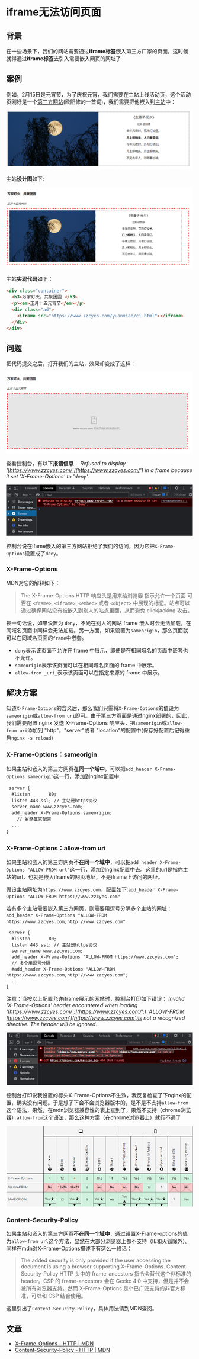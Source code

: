 # iframe无法访问页面

## 背景

在一些场景下，我们的网站需要通过**iframe标签**嵌入第三方厂家的页面，这时候就得通过**iframe标签**去引入需要嵌入网页的网址了

## 案例

例如，2月15日是元宵节，为了庆祝元宵，我们需要在主站上线活动页，这个活动页刚好是一个[第三方网站](https://www.zzcyes.com/yuanxiao/ci.html)(欧阳修的一首词)，我们需要把他嵌入到[主站](https://www.zzcyes.com/yuanxiao/)中：

![iframe-load-url-01.png](../images/iframe-load-url-01.png)

主站**设计图**如下:

![iframe-load-url-02.png](../images/iframe-load-url-02.png)

主站**实现代码**如下：

```html
<div class="container">
  <h3>万家灯火，共聚团圆 </h3>
  <p><em>正月十五元宵节</em></p>
  <div class="ad">
    <iframe src="https://www.zzcyes.com/yuanxiao/ci.html"></iframe>
  </div>
</div>
```

## 问题
把代码提交之后，打开我们的主站，效果却变成了这样：

![iframe-load-url-03.png](../images/iframe-load-url-03.png)

查看控制台，有以下**报错信息**：​
_Refused to display '[https://www.zzcyes.com/'](https://www.zzcyes.com/') in a frame because it set 'X-Frame-Options' to 'deny'._

![iframe-load-url-04.png](../images/iframe-load-url-04.png)

控制台说在ifame嵌入的第三方网站拒绝了我们的访问，因为它把`X-Frame-Options`设置成了`deny`。

### X-Frame-Options

MDN对它的解释如下：

>The X-Frame-Options HTTP 响应头是用来给浏览器 指示允许一个页面 可否在 `<frame>`, `<iframe>`, `<embed>` 或者 `<object>` 中展现的标记。站点可以通过确保网站没有被嵌入到别人的站点里面，从而避免 clickjacking 攻击。

换一句话说，如果设置为 `deny`，不光在别人的网站 frame 嵌入时会无法加载，在同域名页面中同样会无法加载。另一方面，如果设置为`sameorigin`，那么页面就可以在同域名页面的`frame`中嵌套。

- `deny`表示该页面不允许在 frame 中展示，即便是在相同域名的页面中嵌套也不允许。
- `sameorigin`表示该页面可以在相同域名页面的 frame 中展示。
- `allow-from _uri_`表示该页面可以在指定来源的 frame 中展示。

## 解决方案

知道`X-Frame-Options`的含义后，那么我们只需将`X-Frame-Options`的值设为`sameorigin`或`allow-from uri`即可。由于第三方页面是通过nginx部署的，因此，我们需要配置 nginx 发送 X-Frame-Options 响应头，把`sameorigin`或`allow-from uri`添加到 "http"，"server"或者 "location"的配置中(保存好配置后记得重启`nginx -s reload`)

### X-Frame-Options：sameorigin

如果主站和嵌入的第三方网页**在同一个域中**，可以把`add_header X-Frame-Options sameorigin`这一行，添加到nginx配置中:
```html
 server {
  #listen       80;
  listen 443 ssl; // 主站是https协议
  server_name www.zzcyes.com;
  add_header X-Frame-Options sameorigin;
	// 省略其它配置
  ...
}
```

### X-Frame-Options：allow-from uri

如果主站和嵌入的第三方网页**不在同一个域中**，可以把`add_header X-Frame-Options "ALLOW-FROM url"`这一行，添加到nginx配置中去。这里的url是指你主站的url，也就是嵌入iframe的网页地址，不是iframe上访问的网址。
​

假设主站网址为`https://www.zzcyes.com`，配置如下:`add_header X-Frame-Options "ALLOW-FROM https://www.zzcyes.com"`
​

若有多个主站需要嵌入第三方网页，则需要用逗号分隔多个主站的网址：
`add_header X-Frame-Options "ALLOW-FROM https://www.zzcyes.com,http://www.zzcyes.com"`

```
 server {
  #listen       80;
  listen 443 ssl; // 主站是https协议
  server_name www.zzcyes.com;
  add_header X-Frame-Options "ALLOW-FROM https://www.zzcyes.com";
  // 多个用逗号分隔
  #add_header X-Frame-Options "ALLOW-FROM https://www.zzcyes.com,http://www.zzcyes.com";
  ...
}
```

注意：当按以上配置允许iframe展示的网站时，控制台打印如下错误：
_Invalid 'X-Frame-Options' header encountered when loading '[https://www.zzcyes.com/':](https://www.zzcyes.com/':) 'ALLOW-FROM [https://www.zzcyes.com'](https://www.zzcyes.com')is not a recognized directive. The header will be ignored._

![iframe-load-url-05.png](../images/iframe-load-url-05.png)

控制台打印说我设置的标头X-Frame-Options不生效，我反复检查了下nginx的配置，确实没有问题。于是想了下会不会浏览器版本的，是不是不支持`allow-from`这个语法，果然，在mdn浏览器兼容性的表上查到了，果然不支持（chrome浏览器）`allow-from`这个语法，那么这种方案（在chrome浏览器上）就行不通了

![iframe-load-url-06.png](../images/iframe-load-url-06.png)

### Content-Security-Policy

如果主站和嵌入的第三方网页**不在同一个域中**，通过设置X-Frame-options的值为`allow-from url`这个方法，显然在大部分浏览器上都不支持（IE和火狐除外）。同样在mdn对X-Frame-Options描述下有这么一段话：

> The added security is only provided if the user accessing the document is using a browser supporting X-Frame-Options. Content-Security-Policy HTTP 头中的 frame-ancestors 指令会替代这个非标准的 header。CSP 的 frame-ancestors 会在 Gecko 4.0 中支持，但是并不会被所有浏览器支持。然而 X-Frame-Options 是个已广泛支持的非官方标准，可以和 CSP 结合使用。

这里引出了`Content-Security-Policy`，具体用法请到MDN查阅。

## 文章

- [X-Frame-Options - HTTP | MDN](https://developer.mozilla.org/zh-CN/docs/Web/HTTP/Headers/X-Frame-Options)
- [Content-Security-Policy - HTTP | MDN](https://developer.mozilla.org/zh-CN/docs/Web/HTTP/Headers/Content-Security-Policy)
